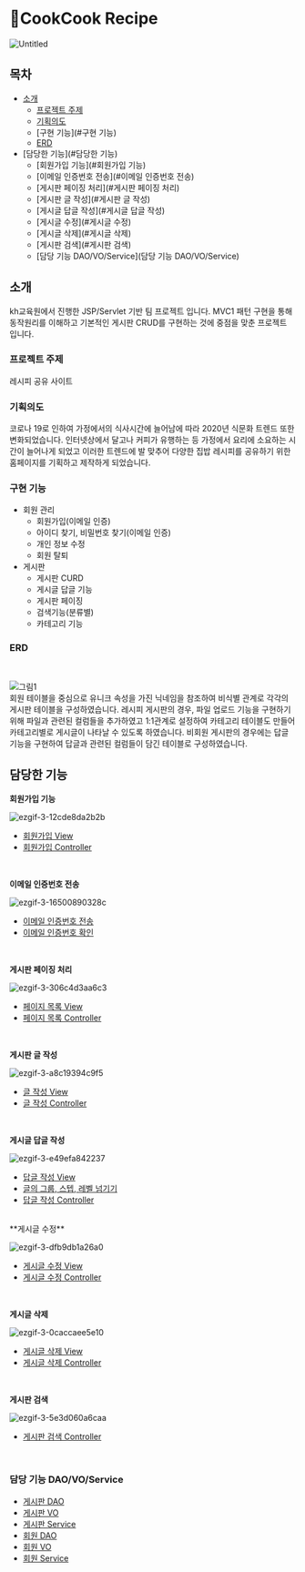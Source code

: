 # 🍳CookCook Recipe

![Untitled](https://user-images.githubusercontent.com/75398832/115556780-fbc5f180-a2eb-11eb-9285-1a5ada8f5af6.png)


## 목차
- [소개](#소개)
  - [프로젝트 주제](#프로젝트주제)
  - [기획의도](#기획의도)
  - [구현 기능](#구현 기능)
  - [ERD](#ERD)
- [담당한 기능](#담당한 기능)
  - [회원가입 기능](#회원가입 기능)
  - [이메일 인증번호 전송](#이메일 인증번호 전송)
  - [게시판 페이징 처리](#게시판 페이징 처리)
  - [게시판 글 작성](#게시판 글 작성)
  - [게시글 답글 작성](#게시글 답글 작성)
  - [게시글 수정](#게시글 수정)
  - [게시글 삭제](#게시글 삭제)
  - [게시판 검색](#게시판 검색)
  - [담당 기능 DAO/VO/Service](담당 기능 DAO/VO/Service)
 
## 소개

 kh교육원에서 진행한 JSP/Servlet 기반 팀 프로젝트 입니다.  MVC1 패턴 구현을 통해 동작원리를 이해하고 기본적인 게시판 CRUD를 구현하는 것에 중점을 맞춘 프로젝트 입니다. 

### 프로젝트 주제

레시피 공유 사이트

### 기획의도

코로나 19로 인하여 가정에서의 식사시간에 늘어남에 따라 2020년 식문화 트렌드 또한 변화되었습니다. 인터넷상에서 달고나 커피가 유행하는 등 가정에서 요리에 소요하는 시간이 늘어나게 되었고 이러한 트렌드에 발 맞추어 다양한 집밥 레시피를 공유하기 위한 홈페이지를 기획하고 제작하게 되었습니다.

### **구현 기능**

- 회원 관리
    - 회원가입(이메일 인증)
    - 아이디 찾기, 비밀번호 찾기(이메일 인증)
    - 개인 정보 수정
    - 회원 탈퇴
- 게시판
    - 게시판 CURD
    - 게시글 답글 기능
    - 게시판 페이징
    - 검색기능(분류별)
    - 카테고리 기능

### ERD
<br/>

![그림1](https://user-images.githubusercontent.com/75398832/115559610-ccfd4a80-a2ee-11eb-9ce7-ad21eb55ae3e.png)
<br/>
회원 테이블을 중심으로 유니크 속성을 가진 닉네임을 참조하여 비식별 관계로 각각의 게시판 테이블을 구성하였습니다. 
레시피 게시판의 경우, 파일 업로드 기능을 구현하기 위해 파일과 관련된 컬럼들을 추가하였고 
1:1관계로 설정하여 카테고리 테이블도 만들어 카테고리별로 게시글이 나타날 수 있도록 하였습니다. 
비회원 게시판의 경우에는 답글 기능을 구현하여 답글과 관련된 컬럼들이 담긴 테이블로 구성하였습니다.


## 담당한 기능


**회원가입 기능**
<br/>

![ezgif-3-12cde8da2b2b](https://user-images.githubusercontent.com/75398832/115556912-26b04580-a2ec-11eb-8bbb-71e83bb80e77.gif)
<br/>
 - [회원가입 View](0_semiProject/WebContent/views/memberJoin.jsp)<br/>
 - [회원가입 Controller](0_semiProject/src/com/recipe/member/cotroller/MemberInsertServlet.java)
<br/>



**이메일 인증번호 전송**
<br/>

![ezgif-3-16500890328c](https://user-images.githubusercontent.com/75398832/115557402-a3dbba80-a2ec-11eb-8d0a-4f2c55b5e720.gif)
<br/>
- [이메일 인증번호 전송](0_semiProject/src/com/recipe/member/cotroller/MemberEmailKeyConfirm.java)
- [이메일 인증번호 확인](0_semiProject/src/com/recipe/member/cotroller/MemberJoinEmailCheckNumServlet.java)
<br/>

**게시판 페이징 처리**
<br/>

![ezgif-3-306c4d3aa6c3](https://user-images.githubusercontent.com/75398832/115557455-af2ee600-a2ec-11eb-8bad-8da93d2a3463.gif)
<br/>
- [페이지 목록 View](0_semiProject/WebContent/aBoard/aBoardList.jsp)
- [페이지 목록 Controller](0_semiProject/src/com/recipe/aBoard/contraller/aBoardListServlet.java)
<br/>

**게시판 글 작성**
<br/>

![ezgif-3-a8c19394c9f5](https://user-images.githubusercontent.com/75398832/115557520-bbb33e80-a2ec-11eb-8f70-4164514cd7e0.gif)
<br/>
- [글 작성 View](0_semiProject/WebContent/aBoard/aBoardWriteForm.jsp)
- [글 작성 Controller](0_semiProject/src/com/recipe/aBoard/contraller/aBoardWriteServlet.java)
<br/>

**게시글 답글 작성**
<br/>

![ezgif-3-e49efa842237](https://user-images.githubusercontent.com/75398832/115557566-c8379700-a2ec-11eb-8fc2-712600f4e30a.gif)
<br/>
- [답글 작성 View](0_semiProject/WebContent/aBoard/aBoardReWriteForm.jsp)
- [글의 그룹, 스텝, 레벨 넘기기](0_semiProject/src/com/recipe/aBoard/contraller/aBoardReWriteRef.java)
- [답글 작성 Controller](0_semiProject/src/com/recipe/aBoard/contraller/aBoardReWriteServlet.java)
<br/>
**게시글 수정**
<br/>

![ezgif-3-dfb9db1a26a0](https://user-images.githubusercontent.com/75398832/115557644-dd142a80-a2ec-11eb-9228-70bd91fee1fa.gif)
<br/>
- [게시글 수정 View](0_semiProject/WebContent/aBoard/aBoardUpdateForm.jsp)
- [게시글 수정 Controller](0_semiProject/src/com/recipe/aBoard/contraller/aBoardUpdateServlet.java)
<br/>

**게시글 삭제**
<br/>

![ezgif-3-0caccaee5e10](https://user-images.githubusercontent.com/75398832/115557665-e604fc00-a2ec-11eb-8802-87f35f791b64.gif)
<br/>
- [게시글 삭제 View](0_semiProject/WebContent/aBoard/aBoardDeleteForm.jsp)
- [게시글 삭제 Controller](0_semiProject/src/com/recipe/aBoard/contraller/aBoardDeleteServlet.java)
<br/>

**게시판 검색**
<br/>

![ezgif-3-5e3d060a6caa](https://user-images.githubusercontent.com/75398832/115557697-edc4a080-a2ec-11eb-80f4-b0df00680b53.gif)
<br/>
- [게시판 검색 Controller](0_semiProject/src/com/recipe/aBoard/contraller/aBoardSearchServlet.java)
<br/>

### 담당 기능 DAO/VO/Service
- [게시판 DAO](0_semiProject/src/com/recipe/aBoard/dao/aBoardDAO.java)
- [게시판 VO](0_semiProject/src/com/recipe/aBoard/vo/aBoardVO.java)
- [게시판 Service](0_semiProject/src/com/recipe/aBoard/service/aBoardService.java)
- [회원 DAO](0_semiProject/src/com/recipe/member/dao/MemberDAO.java)
- [회원 VO](0_semiProject/src/com/recipe/member/vo/MemberVO.java)
- [회원 Service](0_semiProject/src/com/recipe/member/service/MemberService.java)

